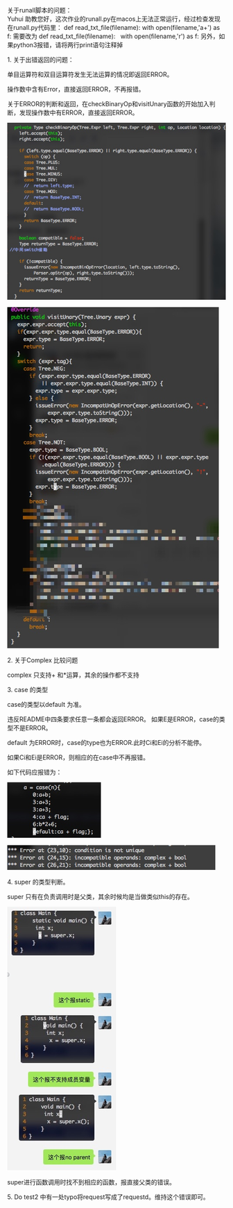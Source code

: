 关于runall脚本的问题：   
Yuhui 助教您好，这次作业的runall.py在macos上无法正常运行，经过检查发现在runall.py代码里： def read_txt_file(filename):
    with open(filename,'a+') as f: 需要改为 def read_txt_file(filename):
    with open(filename,'r') as f:
另外，如果python3报错，请将两行print语句注释掉 

1\. 关于出错返回的问题：

单目运算符和双目运算符发生无法运算的情况即返回ERROR。

操作数中含有Error，直接返回ERROR，不再报错。

关于ERROR的判断和返回，在checkBinaryOp和visitUnary函数的开始加入判断，发现操作数中有ERROR，直接返回ERROR。

![](resources/995C779A580B396A5F6F13F5172E001A.jpg)

![](resources/88D3194DF96D961FF3505F656CD7C41E.jpg)

2\. 关于Complex 比较问题

complex 只支持+ 和\*运算，其余的操作都不支持

3\. case 的类型

case的类型以default 为准。 

违反README中四条要求任意一条都会返回ERROR。 如果E是ERROR，case的类型不是ERROR。

default 为ERROR时，case的type也为ERROR.此时Ci和Ei的分析不能停。 

如果Ci和Ei是ERROR，则相应的在case中不再报错。

如下代码应报错为：

![](resources/4C4D613CCCA0FD733A787B45BFD0BA6D.jpg)

![](resources/98D722960E2C742A18D735563F9AD2F1.jpg)

4\. super 的类型判断。

super 只有在负责调用时是父类，其余时候均是当做类似this的存在。

![](resources/3610BFB416CE63453E072826E743E33B.jpg)

super进行函数调用时找不到相应的函数，报直接父类的错误。

5\. Do test2 中有一处typo将request写成了requestd。维持这个错误即可。
